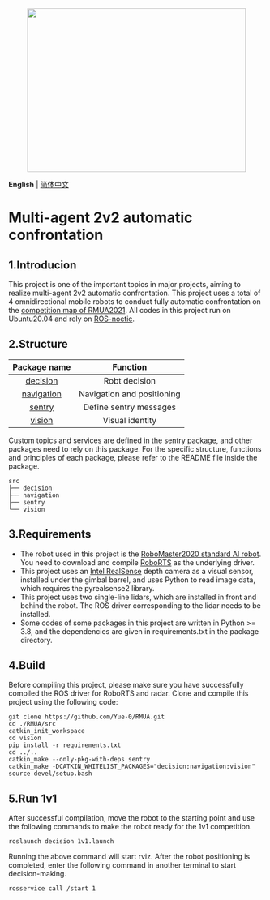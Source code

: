 <div align="center">
    <img src="images/robot.png" width="431" height="323" />
</div>

__English__ | [简体中文](README_cn.md)

# Multi-agent 2v2 automatic confrontation

## 1.Introducion

This project is one of the important topics in major projects, aiming to realize multi-agent 2v2 automatic confrontation.
This project uses a total of 4 omnidirectional mobile robots to conduct fully automatic confrontation on the [competition map of RMUA2021](src/navigation/map/map.pgm).
All codes in this project run on Ubuntu20.04 and rely on [ROS-noetic](http://wiki.ros.org/noetic).

## 2.Structure

| Package name                 | Function                   |
|:----------------------------:|:--------------------------:|
| [decision](src/decision)     | Robt decision              |
| [navigation](src/navigation) | Navigation and positioning |
| [sentry](src/sentry)         | Define sentry messages     |
| [vision](src/vision)         | Visual identity            |

Custom topics and services are defined in the sentry package, and other packages need to rely on this package. For the specific structure, functions and principles of each package, please refer to the README file inside the package.

```
src
├── decision
├── navigation
├── sentry
└── vision
```

## 3.Requirements

* The robot used in this project is the [RoboMaster2020 standard AI robot](https://www.robomaster.com/zh-CN/products/components/detail/2499). You need to download and compile [RoboRTS](https://github.com/RoboMaster/RoboRTS-Base) as the underlying driver.
* This project uses an [Intel RealSense](https://www.intelrealsense.com/) depth camera as a visual sensor, installed under the gimbal barrel, and uses Python to read image data, which requires the pyrealsense2 library.
* This project uses two single-line lidars, which are installed in front and behind the robot. The ROS driver corresponding to the lidar needs to be installed.
* Some codes of some packages in this project are written in Python >= 3.8, and the dependencies are given in requirements.txt in the package directory.

## 4.Build

Before compiling this project, please make sure you have successfully compiled the ROS driver for RoboRTS and radar.
Clone and compile this project using the following code:

```shell
git clone https://github.com/Yue-0/RMUA.git
cd ./RMUA/src
catkin_init_workspace
cd vision
pip install -r requirements.txt
cd ../..
catkin_make --only-pkg-with-deps sentry
catkin_make -DCATKIN_WHITELIST_PACKAGES="decision;navigation;vision"
source devel/setup.bash
```

## 5.Run 1v1

After successful compilation, move the robot to the starting point and use the following commands to make the robot ready for the 1v1 competition.

```shell
roslaunch decision 1v1.launch
```

Running the above command will start rviz. After the robot positioning is completed, enter the following command in another terminal to start decision-making.

```shell
rosservice call /start 1
```
